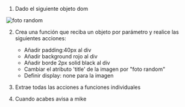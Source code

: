 1. Dado el siguiente objeto dom

<div><img src="https://picsum.photos/200/300" alt="foto random" title="foto aleatoria"><div>


2. Crea una función que reciba un objeto por parámetro y realice las siguientes acciones:
    - Añadir padding:40px al div
    - Añadir background rojo al div
    - Añadir borde 2px solid black al div
    - Cambiar el atributo 'title' de la imagen por "foto random" 
    - Definir display: none para la imagen

3. Extrae todas las acciones a funciones individuales

4. Cuando acabes avisa a mike